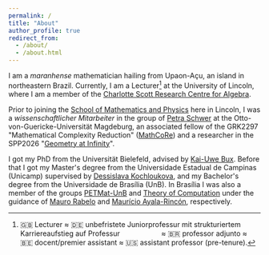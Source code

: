 ```yaml
---
permalink: /
title: "About"
author_profile: true
redirect_from: 
  - /about/
  - /about.html
---
```


I am a _maranhense_ mathematician hailing from Upaon-Açu, an island in northeastern Brazil. 
Currently, I am a Lecturer[^1] at the University of Lincoln, where I am a member of the [Charlotte Scott Research Centre for Algebra](https://algebra-lincoln.org/). 

Prior to joining the [School of Mathematics and Physics](https://www.lincoln.ac.uk/smp/) here in Lincoln, I was a _wissenschaftlicher Mitarbeiter_ in the group of [Petra Schwer](https://www.geometry.ovgu.de/) at the Otto-von-Guericke-Universität Magdeburg, an associated fellow of the GRK2297 "Mathematical Complexity Reduction" ([MathCoRe](https://www.mathcore.ovgu.de/)) and a researcher in the SPP2026 "[Geometry at Infinity](https://www.spp2026.de/)".

I got my PhD from the Universität Bielefeld, advised by [Kai-Uwe Bux](https://www.math.uni-bielefeld.de/~bux/). Before that I got my Master's degree from the Universidade Estadual de Campinas (Unicamp) supervised by [Dessislava Kochloukova](https://www.ime.unicamp.br/~desi/), and my Bachelor's degree from the Universidade de Brasília (UnB). In Brasília I was also a member of the groups [PETMat-UnB](https://mat.unb.br/pet/) and [Theory of Computation](https://mat.unb.br/~ayala/TCgroup/index.html) under the guidance of [Mauro Rabelo](https://mat.unb.br/index.php/pessoas/docentes/52-mauro-luiz-rabelo) and [Maurício Ayala-Rincón](http://www.mat.unb.br/ayala/), respectively. 

[^1]: 🇬🇧 Lecturer ≈ 🇩🇪 unbefristete Juniorprofessur mit strukturiertem Karriereaufstieg auf Professur &nbsp; &nbsp; &nbsp; &nbsp; &nbsp; &nbsp; &nbsp; &nbsp; &nbsp; &nbsp; ≈ 🇧🇷 professor adjunto ≈ 🇧🇪 docent/premier assistant ≈ 🇺🇸 assistant professor (pre-tenure).